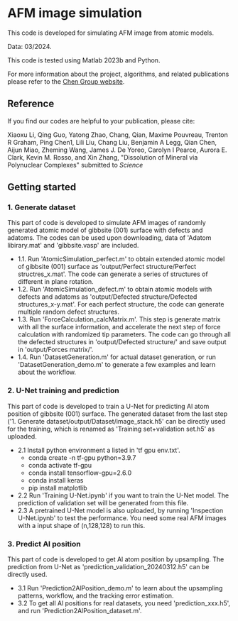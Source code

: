 # AFM image simulation

This code is developed for simulating AFM image from atomic models.

Data: 03/2024.

This code is tested using Matlab 2023b and Python.  

For more information about the project, algorithms, and related publications please refer to the [Chen Group website](https://chenlab.matse.illinois.edu/). 

## Reference
If you find our codes are helpful to your publication, please cite:

Xiaoxu Li, Qing Guo, Yatong Zhao, Chang, Qian, Maxime Pouvreau, Trenton R Graham, Ping Chen1, Lili Liu, Chang Liu, Benjamin A Legg, Qian Chen, Aijun Miao, Zheming Wang, James J. De Yoreo, Carolyn I Pearce, Aurora E. Clark, Kevin M. Rosso, and Xin Zhang, "Dissolution of Mineral via Polynuclear Complexes" submitted to _Science_

## Getting started

### 1. Generate dataset
This part of code is developed to simulate AFM images of randomly generated atomic model of gibbsite (001) surface with defects and adatoms. The codes can be used upon downloading, data of 'Adatom libirary.mat' and 'gibbsite.vasp' are included.
- 1.1. Run 'AtomicSimulation_perfect.m' to obtain extended atomic model of gibbsite (001) surface as 'output/Perfect structure/Perfect structres_x.mat'. The code can generate a series of structures of different in plane rotation.
- 1.2. Run 'AtomicSimulation_defect.m' to obtain atomic models with defects and adatoms as 'output/Defected structure/Defected structures_x-y.mat'. For each perfect structure, the code can generate multiple random defect structures.
- 1.3. Run 'ForceCalculation_calcMatrix.m'. This step is generate matrix with all the surface information, and accelerate the next step of force calculation with randomized tip parameters. The code can go through all the defected structures in 'output/Defected structure/' and save output in 'output/Forces matrix/'.
- 1.4. Run 'DatasetGeneration.m' for actual dataset generation, or run 'DatasetGeneration_demo.m' to generate a few examples and learn about the workflow.

### 2. U-Net training and prediction
This part of code is developed to train a U-Net for predicting Al atom position of gibbsite (001) surface. The generated dataset from the last step ('1. Generate dataset/output/Dataset/image_stack.h5' can be directly used for the training, which is renamed as 'Training set+validation set.h5' as uploaded.
- 2.1 Install python environment a listed in 'tf gpu env.txt'.
	- conda create -n tf-gpu python=3.9.7
	- conda activate tf-gpu
	- conda install tensorflow-gpu=2.6.0
	- conda install keras
	- pip install matplotlib
- 2.2 Run 'Training U-Net.ipynb' if you want to train the U-Net model. The prediction of validation set will be generated from this file.
- 2.3 A pretrained U-Net model is also uploaded, by running 'Inspection U-Net.ipynb' to test the performance. You need some real AFM images with a input shape of (n,128,128) to run this.

### 3. Predict Al position
This part of code is developed to get Al atom position by upsampling. The prediction from U-Net as 'prediction_validation_20240312.h5' can be directly used.
- 3.1 Run 'Prediction2AlPosition_demo.m' to learn about the upsampling patterns, workflow, and the tracking error estimation.
- 3.2 To get all Al positions for real datasets, you need 'prediction_xxx.h5', and run 'Prediction2AlPosition_dataset.m'.




